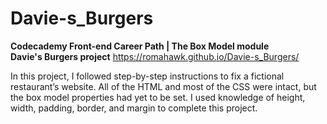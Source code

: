 # Davie-s_Burgers
<b>Codecademy Front-end Career Path | The Box Model module
<br>Davie's Burgers project</b>
https://romahawk.github.io/Davie-s_Burgers/

In this project, I followed step-by-step instructions to fix a fictional restaurant’s website. 
All of the HTML and most of the CSS were intact, but the box model properties had yet to be set. 
I used knowledge of height, width, padding, border, and margin to complete this project.
